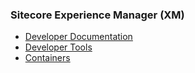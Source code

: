 ### Sitecore Experience Manager (XM)

- [Developer Documentation](https://doc.sitecore.com/en/developers/101/index.html)
- [Developer Tools](https://doc.sitecore.com/en/developers/101/developer-tools/index-en.html)
- [Containers](https://doc.sitecore.com/en/developers/101/developer-tools/containers-in-sitecore-development.html)
